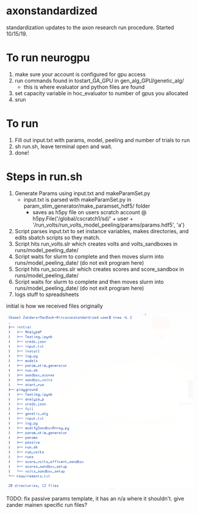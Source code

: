 # axonstandardized
standardization updates to the axon research run procedure. Started 10/15/19.

To run neurogpu
===================================
1. make sure your account is configured for gpu access
2. run commands found in tostart_GA_GPU in gen_alg_GPU/genetic_alg/
    - this is where evaluator and python files are found
3. set capacity variable in hoc_evaluator to number of gpus you allocated
4. srun



To run
=======================================
1. Fill out input.txt with params, model, peeling and number of trials to run
2. sh run.sh, leave terminal open and wait.
3. done!


Steps in run.sh
=======================================
1. Generate Params using input.txt and makeParamSet.py
    - input.txt is parsed with makeParamSet.py in param_stim_generator/make_paramset_hdf5/ folder
      - saves as h5py file on users scratch account @ h5py.File('/global/cscratch1/sd/' + user + '/run_volts/run_volts_model_peeling/params/params.hdf5', 'a')
2. Script parses input.txt to set instance variables, makes directories, and edits sbatch scripts so they match.
3. Script hits run_volts.slr which creates volts and volts_sandboxes in runs/model_peeling_date/
4. Script waits for slurm to complete and then moves slurm into runs/model_peeling_date/ (do not exit program here)
5. Script hits run_scores.slr which creates scores and score_sandbox in runs/model_peeling_date/
6. Script waits for slurm to complete and then moves slurm into runs/model_peeling_date/ (do not exit program here)
7. logs stuff to spreadsheets

initial is how we received files originally

![Proposed File Struct](/proposed_file_struct.png)


TODO: fix passive params template, it has an n/a where it shouldn't. give zander mainen specific run files?
